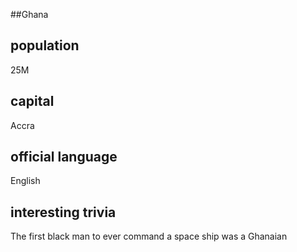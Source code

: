 ##Ghana
## population
25M

## capital
Accra
 
## official language
English

## interesting trivia
The first black man to ever command a space ship was a Ghanaian


